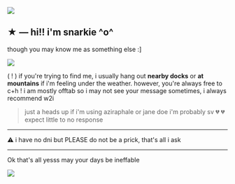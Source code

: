 ![](https://file.garden/ZrXjicrYfQXsO6nN/Untitled290_20241216212626.png)
## ★  —  hi!! i'm snarkie ^o^
though you may know me as something else :]

![](https://file.garden/ZrXjicrYfQXsO6nN/Untitled289_20241216213023.png)

( ! ) if you're trying to find me, i usually hang out **nearby docks** or **at mountains** if i'm feeling under the weather. however, you're always free to c+h ! i am mostly offtab so i may not see your message sometimes, i always recommend w2i
> just a heads up if i'm using aziraphale or jane doe i'm probably sv 💔 💔 expect little to no response
***
⚠️ i have no dni but PLEASE do not be a prick, that's all i ask
***
Ok that's all yesss may your days be ineffable 

![](https://file.garden/ZrXjicrYfQXsO6nN/Untitled128_20241216214146.png)
